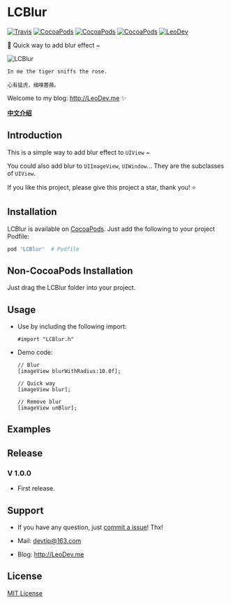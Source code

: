 # LCBlur

[![Travis](https://img.shields.io/travis/iTofu/LCBlur.svg?style=flat)](https://travis-ci.org/iTofu/LCBlur)
[![CocoaPods](https://img.shields.io/cocoapods/v/LCBlur.svg)](http://cocoadocs.org/docsets/LCBlur)
[![CocoaPods](https://img.shields.io/cocoapods/l/LCBlur.svg)](https://raw.githubusercontent.com/iTofu/LCBlur/master/LICENSE)
[![CocoaPods](https://img.shields.io/cocoapods/p/LCBlur.svg)](http://cocoadocs.org/docsets/LCBlur)
[![LeoDev](https://img.shields.io/badge/blog-LeoDev.me-brightgreen.svg)](http://leodev.me)

🌙️ Quick way to add blur effect ~

![LCBlur](https://raw.githubusercontent.com/iTofu/LCBlur/master/LCBlurDemo01.png)

````
In me the tiger sniffs the rose.

心有猛虎，细嗅蔷薇。
````

Welcome to my blog: <http://LeoDev.me> ✨

[**中文介绍**](https://github.com/iTofu/LCBlur/blob/master/README-zh_CN.md)



## Introduction

This is a simple way to add blur effect to `UIView` ~

You could also add blur to `UIImageView`, `UIWindow`... They are the subclasses of `UIView`.

If you like this project, please give this project a star, thank you! ⭐️



## Installation

LCBlur is available on [CocoaPods](https://cocoapods.org/). Just add the following to your project Podfile:

````ruby
pod 'LCBlur'  # Podfile
````



## Non-CocoaPods Installation

Just drag the LCBlur folder into your project.



## Usage

* Use by including the following import:

  ````objc
  #import "LCBlur.h"
  ````

* Demo code:

  ````objc
  // Blur
  [imageView blurWithRadius:10.0f];

  // Quick way
  [imageView blur];

  // Remove blur
  [imageView unBlur];
  ````


## Examples



## Release

### V 1.0.0

* First release.



## Support

* If you have any question, just [commit a issue](https://github.com/iTofu/LCBlur/issues/new)! Thx!

* Mail: devtip@163.com

* Blog: http://LeoDev.me



## License

[MIT License](http://opensource.org/licenses/MIT)
